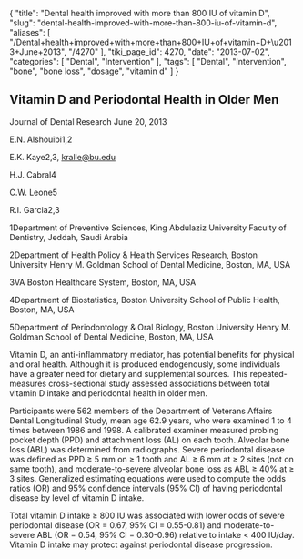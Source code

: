 {
    "title": "Dental health improved with more than 800 IU of vitamin D",
    "slug": "dental-health-improved-with-more-than-800-iu-of-vitamin-d",
    "aliases": [
        "/Dental+health+improved+with+more+than+800+IU+of+vitamin+D+\u2013+June+2013",
        "/4270"
    ],
    "tiki_page_id": 4270,
    "date": "2013-07-02",
    "categories": [
        "Dental",
        "Intervention"
    ],
    "tags": [
        "Dental",
        "Intervention",
        "bone",
        "bone loss",
        "dosage",
        "vitamin d"
    ]
}


## Vitamin D and Periodontal Health in Older Men

Journal of Dental Research June 20, 2013

E.N. Alshouibi1,2

E.K. Kaye2,3, kralle@bu.edu

H.J. Cabral4

C.W. Leone5

R.I. Garcia2,3

1Department of Preventive Sciences, King Abdulaziz University Faculty of Dentistry, Jeddah, Saudi Arabia

2Department of Health Policy & Health Services Research, Boston University Henry M. Goldman School of Dental Medicine, Boston, MA, USA

3VA Boston Healthcare System, Boston, MA, USA

4Department of Biostatistics, Boston University School of Public Health, Boston, MA, USA

5Department of Periodontology & Oral Biology, Boston University Henry M. Goldman School of Dental Medicine, Boston, MA, USA

Vitamin D, an anti-inflammatory mediator, has potential benefits for physical and oral health. Although it is produced endogenously, some individuals have a greater need for dietary and supplemental sources. This repeated-measures cross-sectional study assessed associations between total vitamin D intake and periodontal health in older men. 

Participants were 562 members of the Department of Veterans Affairs Dental Longitudinal Study, mean age 62.9 years, who were examined 1 to 4 times between 1986 and 1998. A calibrated examiner measured probing pocket depth (PPD) and attachment loss (AL) on each tooth. Alveolar bone loss (ABL) was determined from radiographs. Severe periodontal disease was defined as PPD ≥ 5 mm on ≥ 1 tooth and AL ≥ 6 mm at ≥ 2 sites (not on same tooth), and moderate-to-severe alveolar bone loss as ABL ≥ 40% at ≥ 3 sites. Generalized estimating equations were used to compute the odds ratios (OR) and 95% confidence intervals (95% CI) of having periodontal disease by level of vitamin D intake. 

Total vitamin D intake ≥ 800 IU was associated with lower odds of severe periodontal disease (OR = 0.67, 95% CI = 0.55-0.81) and moderate-to-severe ABL (OR = 0.54, 95% CI = 0.30-0.96) relative to intake < 400 IU/day. Vitamin D intake may protect against periodontal disease progression.